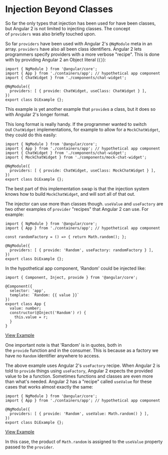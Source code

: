 # Injection Beyond Classes

So far the only types that injection has been used for have been classes, but
Angular 2 is not limited to injecting classes. The concept of `providers` was also briefly touched upon.

So far `providers` have been used with Angular 2's `@NgModule` meta in an array. `providers` have also all been class identifiers. Angular 2 lets programmers specify providers with a more verbose "recipe". This is done with by providing Angular 2 an Object literal (`{}`):

```
import { NgModule } from '@angular/core';
import { App } from './containers/app'; // hypothetical app component
import { ChatWidget } from './components/chat-widget';

@NgModule({
  providers: [ { provide: ChatWidget, useClass: ChatWidget } ],
})
export class DiExample {};

```

This example is yet another example that `provide`s a class, but it does so with Angular 2's longer format.

This long format is really handy. If the programmer wanted to switch out `ChatWidget` implementations, for example to allow for a `MockChatWidget`, they could do this easily:

```
import { NgModule } from '@angular/core';
import { App } from './containers/app'; // hypothetical app component
import { ChatWidget } from './components/chat-widget';
import { MockChatWidget } from './components/mock-chat-widget';

@NgModule({
  providers: [ { provide: ChatWidget, useClass: MockChatWidget } ],
})
export class DiExample {};

```

The best part of this implementation swap is that the injection system knows how to build `MockChatWidget`, and will sort all of that out.

The injector can use more than classes though. `useValue` and `useFactory` are two other examples of `provider` "recipes" that Angular 2 can use. For example:

```
import { NgModule } from '@angular/core';
import { App } from './containers/app'; // hypothetical app component

const randomFactory = () => { return Math.random(); };

@NgModule({
  providers: [ { provide: 'Random', useFactory: randomFactory } ],
})
export class DiExample {};

```

In the hypothetical app component, 'Random' could be injected like:

```
import { Component, Inject, provide } from '@angular/core';

@Component({
  selector: 'app',
  template: `Random: {{ value }}`
})
export class App {
  value: number;
  constructor(@Inject('Random') r) {
    this.value = r;
  }
}

```

[View Example](http://plnkr.co/edit/Dkm0cJF80EdmPcWZx45W?p=preview)

One important note is that 'Random' is in quotes, both in the `provide` function and in the consumer. This is because as a factory we have no `Random` identifier anywhere to access.

The above example uses Angular 2's `useFactory` recipe. When Angular 2 is told to `provide` things using `useFactory`, Angular 2 expects the provided value to be a function. Sometimes functions and classes are even more than what's needed. Angular 2 has a "recipe" called `useValue` for these cases that works almost exactly the same:

```
import { NgModule } from '@angular/core';
import { App } from './containers/app'; // hypothetical app component

@NgModule({
  providers: [ { provide: 'Random', useValue: Math.random() } ],
})
export class DiExample {};

```

[View Example](http://plnkr.co/edit/63GsCDOElY7J8LNAbTjL?p=preview)

In this case, the product of `Math.random` is assigned to the `useValue` property passed to the `provider`.